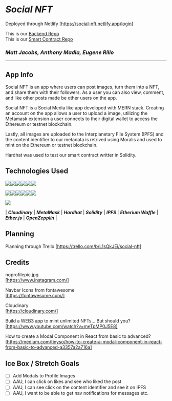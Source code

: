 # ***Social NFT*** 

Deployed through Netlify 
[https://social-nft.netlify.app/login]

This is our [Backend Repo](https://github.com/mattjacobs93/social-nft-back-end) <br>
This is our [Smart Contract Repo](https://github.com/mattjacobs93/nft-social-hardhat) 
<!-- we can add images of some pages here -->

### *Matt Jacobs, Anthony Madia, Eugene Rillo* <br>
<hr/>

## App Info
Social NFT is an app where users can post images, turn them into a NFT, and share them with their followers. As a user you can also view, comment, and like other posts made be other users on the app.  

Social NFT is a Social Media like app developed with MERN stack. 
Creating an account on the app allows a user to upload a image, utilizing the Metamask extension a user connects to their digital wallet to access the Ethereum or testnet blockchain.

Lastly, all images are uploaded to the Interplanetary File System (IPFS) and the content identifier to our metadata is retrived using Moralis and used to mint on the Ethereum or testnet blockchain.

Hardhat was used to test our smart contract writter in Solidity.

## Technologies Used

<img src="https://img.shields.io/badge/JavaScript-323330?style=for-the-badge&logo=javascript&logoColor=F7DF1E"/><img src="https://img.shields.io/badge/CSS3-1572B6?style=for-the-badge&logo=css3&logoColor=white"/><img src="https://img.shields.io/badge/HTML5-E34F26?style=for-the-badge&logo=html5&logoColor=white"/><img src="https://img.shields.io/badge/GIT-E44C30?style=for-the-badge&logo=git&logoColor=white"/><img src='https://img.shields.io/badge/JWT-000000?style=for-the-badge&logo=JSON%20web%20tokens&logoColor=white'/><img src ='https://img.shields.io/badge/json-5E5C5C?style=for-the-badge&logo=json&logoColor=white'/>

<img src="https://img.shields.io/badge/MongoDB-4EA94B?style=for-the-badge&logo=mongodb&logoColor=white"/><img src="https://img.shields.io/badge/-Mongoose-inactive?logo=MongoDB&logoColor=white&style=flat-square"/><img src="https://img.shields.io/badge/Express.js-404D59?style=flat-square)"/><img src='https://img.shields.io/badge/React-20232A?style=for-the-badge&logo=react&logoColor=61DAFB'/><img src="https://img.shields.io/badge/Node.js-339933?style=for-the-badge&logo=nodedotjs&logoColor=white"/><img src="https://img.shields.io/badge/Heroku-430098?style=for-the-badge&logo=heroku&logoColor=white"/>

<img src='https://img.shields.io/badge/Ethereum-3C3C3D?style=for-the-badge&logo=Ethereum&logoColor=white'>

| ***Cloudinary*** |
***MetaMask*** |
***Hardhat*** |
***Solidity*** |
***IPFS*** |
***Etherium Waffle*** |
***Ether.js*** |
***OpenZepplin*** |


## Planning 
Planning through Trello
[https://trello.com/b/L1sQkJEi/social-nft]

## Credits

noprofilepic.jpg <br>
[https://www.instagram.com/]

Navbar Icons from fontawesome <br>
[https://fontawesome.com/]

Cloudinary <br>
[https://cloudinary.com/]

Build a WEB3 app to mint unlimited NFTs… But should you? <br>
[https://www.youtube.com/watch?v=meTpMP0J5E8]

How to create a Modal Component in React from basic to advanced? <br>
[https://medium.com/tinyso/how-to-create-a-modal-component-in-react-from-basic-to-advanced-a3357a2a716a]

## Ice Box / Stretch Goals

- [ ] Add Modals to Profile Images
- [ ] AAU, I can click on likes and see who liked the post
- [ ] AAU, I can see click on the content identifier and see it on IPFS
- [ ] AAU, I want to be able to get nav notifications for messages etc.